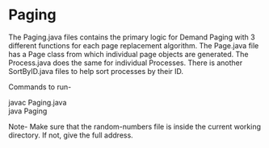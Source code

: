 # Paging
The Paging.java files contains the primary logic for Demand Paging with 3 different functions for each page replacement algorithm. The Page.java file has a Page class from which individual page objects are generated. The Process.java does the same for individual Processes. There is another SortByID.java files to help sort processes by their ID.

Commands to run-

javac Paging.java\
java Paging <command-line arguments>

Note- Make sure that the random-numbers file is inside the current working directory. If not, give the full address.

